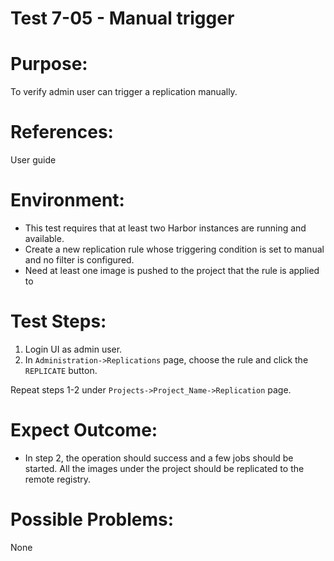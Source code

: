 Test 7-05 - Manual trigger  
=======
  
# Purpose:  
  
To verify admin user can trigger a replication manually.  
  
# References:  
User guide  
  
# Environment:  

* This test requires that at least two Harbor instances are running and available.  
* Create a new replication rule whose triggering condition is set to manual and no filter is configured.  
* Need at least one image is pushed to the project that the rule is applied to
  
# Test Steps:  
  
1. Login UI as admin user.  
2. In `Administration->Replications` page, choose the rule and click the `REPLICATE` button.  

Repeat steps 1-2 under `Projects->Project_Name->Replication` page.

# Expect Outcome:  
  
* In step 2, the operation should success and a few jobs should be started. All the images under the project should be replicated to the remote registry.  
  
# Possible Problems:  
None  
